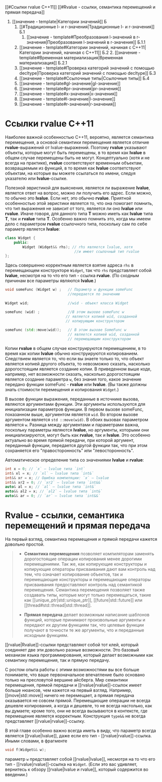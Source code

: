 
[[#Ссылки rvalue C++11]]
[[#Rvalue - ссылки, семантика перемещений и прямая передача]]
1. [[значение - template|Категории значений]] Б
	1. [[#Традиционные l- и r-значения|Традиционные l- и r-значения]] Б.1
		1. [[значение - template#Преобразования l-значений в r-значения|Преобразования l-значений в r-значения]] Б.1.1
	2. [[значение - template#Категории значений, начиная с C++11|Категории значений, начиная с C++11]] Б.2
		2. [[значение - template#Временная материализация|Временная материализация]]  Б.2.1
	3. [[значение - template#Проверка категорий значений с помощью decltype|Проверка категорий значений с помощью decltype]] Б.3
	4. [[значение - template#Ссылочные типы|Ссылочные типы]] Б.4
	5. [[значение - template#gl-значение|gl-значение]]
	6. [[значение - template#pr-значения|pr-значения]]
	7. [[значение - template#x-значения|x-значения]]
	8. [[значение - template#l-значение|l-значение]]
	9. [[значение - template#r-значения|r-значения]]

# Ссылки rvalue C++11

Наиболее важной особенностью С++11, вероятно, является семантика перемещения, а основой семантики перемещения является отличие **rvаlue**-выражений от lvаluе-выражений. Поэтому **rvalue** указывают объекты, которые могут быть перемещены, в то время как **lvalue** в общем случае перемещены быть не могут. Концептуально (хотя и не всегда на практике), **rvalue** соответствуют временным объектам, возвращаемым из функций, в то время как **lvalue** соответствуют объектам, на которые вы можете ссылаться по имени, следуя указателю или **lvalue**-ссылке.

Полезной эвристикой для выяснения, является ли выражение **lvalue**, является ответ на вопрос, можно ли получить его адрес. Если можно, то обычно это **lvalue**. Если нет, это обычно **rvalue**. Приятной особенностью этой эвристики является то, что она помогает помнить, что тип выражения не зависит от того, является ли оно **lvalue** или **rvalue**. Иначе говоря, для данного типа **Т** можно иметь как **lvalue** типа **Т**, так и **rvalue** типа **Т**. Особенно важно помнить это, когда мы имеем дело с параметром **rvalue** ссылочного типа, поскольку сам по себе параметр является **lvalue**:
```c++
class Widget {
	public:
		Widget (Widqet&& rhs); // rhs является lvalue, хотя
								//и имеет ссылочный тип rvalue
};
```

Здесь совершенно корректным является взятие адреса `rhs` в перемещающем конструкторе `Widget`, так что `rhs` представляет собой **lvalue**, несмотря на то что его тип - ссылка **rvalue**. (По сходным причинам все параметры являются **lvalue**.)
```c++
void someFunc (Widget w) ;   // Параметр w функции someFunc
							 //передается по значению
							 
Widget wid;                  //wid - объект класса Widget

someFunc (wid) ;             //В этом вызове someFunc w
							// является копией wid, созданной
							// копирующим конструктором
							
someFunc (std::move(wid));   // В этом вызове SomeFunc w
							 // является копией wid, созданной
							 // перемещающим конструктором
```

Копии **rvalue** в общем случае конструируются перемещением, в то время как копии **lvalue** обычно конструируются копированием. Следствием является то, что если вы зна­ете только то, что объект является копией друrого объекта, то невозможно сказать, на­сколько дорогостоящим является создание копии. В приведенном выше коде, например, нет возможности сказать, насколько дорогостоящим является создание параметра `w`, без знания того, какое значение передано функции someFunc - **rvalue** или **lvalue**. (Вы также должны знать стоимости перемещения и копирования `Widget`.)

В вызове функции выражения, переданные в источнике вызова, являются аргументами функции. Эти аргументы используются для инициализации параметров функции. В первом вызове someFunc, показанном выше, аргументом является `wid`. Во втором вызове аргументом является `std ::move(wid)`. В обоих вызовах параметром является `w`. Разница между аргументами и параметрами важна, поскольку параметры являются **lvalue**, но аргументы, которыми они инициализируются, могут быть как **rvalue**, так и **lvalue**. Это особенно актуально во время прямой передачи, при которой аргумент, переданный функ­ции, передается другой функции так, что при этом сохраняется его "правосторонность" или "левосторонность".

Автоматическое определение типа со значениями **lvalue** и **rvalue**:
```c++
int x = 0; // `x` – lvalue типа `int`
int& xl = x; // `xl` – lvalue типа `int&`
int&& xr = x; // Ошибка компиляции: `x` – lvalue
int&& xr2 = 0; // `xr2` – lvalue типа `int&&`
auto& al = x; // `al` – lvalue типа `int&`
auto&& al2 = x; // `al2` – lvalue типа `int&`
auto&& ar = 0; // `ar` – lvalue типа `int&&`
```

# Rvalue - ссылки, семантика перемещений и прямая передача

На первый взгляд, семантика перемещения и прямой передачи кажется довольно простой.

> - **Семантика перемещения** позволяет компиляторам заменять дорогостоящие операции копирования менее дорогими перемещениями. Так же, как копирующие конструкторы и копирующие операторы присваивания дают вам контроль над тем, что означает копирование объектов, так и перемещающие конструкторы и перемещающие операторы присваивания предоставляют контроль над семантикой перемещения. Семантика перемещения позволяет также создавать типы, которые могут только перемещаться, такие как [[unique_ptr|std::unique_ptr]], [[future|std::future]] или [[thread#std::thread|std::thread]].
> 
> - **Прямая передача** делает возможным написание шаблонов функций, которые принимают произвольные аргументы и передают их другим функциям так, что целевые функции получают в точности те же аргументы, что и переданные исходным функциям. 
 

[[rvalue|Rvаluе]]-ссылки представляют собой тот клей, который соединяет две эти довольно разные возможности. Это базовый механизм языка программирования, который делает возможными как семантику перемещения, так и прямую передачу.

С ростом опыта работы с этими возможностями вы все больше понимаете, что ваше первоначальное впечатление было основано только на пресловутой вершине айсберга. Мир семантики перемещения, прямой передачи и [[rvalue|rvalue]]-ссылок имеет больше нюансов, чем кажется на первый взгляд. Например, [[move|std::move]] ничего не перемещает, а прямая передача оказывается не совсем прямой. Перемещающие операции не всеrда дешевле копирования, а когда и дешевле, то не всегда настолько, как вы думаете; кроме того, они не всегда вызываются в контексте, где перемещение является корректным. Конструкция `type&&` не всегда представляет [[rvalue|rvalue]]-ccылкy.

В этой главе особенно важно всегда иметь в виду, что параметр всегда является [[rvalue|lvalue]], даже если ero тип - [[rvalue|rvalue]]-ccылкa. Иными словами, в фрагменте 
```c++
void f(Widget&& w);
```

параметр `w` представляет собой [[rvalue|lvalue]], несмотря на то что его тип - [[rvalue|rvalue]]-ссылка на `Widget`. (Если это вас удивляет, вернитесь к обзору [[rvalue|lvalue и rvalue]], который содержится во введении.)
